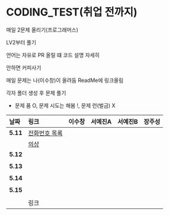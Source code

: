 # CODING_TEST(취업 전까지)
매일 2문제 올리기(프로그래머스)


LV2부터 풀기


언어는 자유로 PR 올릴 떄 코드 설명 자세히


안하면 커피사기

매일 문제는 나(이수창)이 올려둠 ReadMe에 링크올림

각자 폴더 생성 후 문제 풀기

- 문제 품 O, 문제 시도는 해봄 !, 문제 런(벌금) X

| 날짜 | 링크 | 이수창 | 서예진A | 서예진B | 장주성 |
| :----------|:----------|:----------| :----------| :----------| :----------|
| **5.11**| [전화번호 목록](https://school.programmers.co.kr/learn/courses/30/lessons/42577)| | | | |
| | [의상](https://school.programmers.co.kr/learn/courses/30/lessons/42578) |  |  |  |  |
| **5.12**|   |  |  |  |  |
| |    |  |  |  |  |
| **5.13**|  |  |  |  |  |  |
| |  |   |  |  |  |
| **5.14**|    |  |  |  |  |
| |    |  |  |  |  |
| **5.15**|   |  |  |  |  |
| |    |  |  |  |  |
| |  링크 |  |  |  |  |
